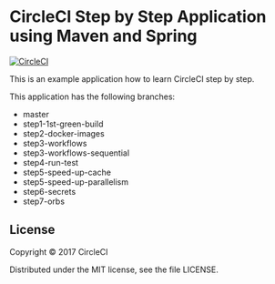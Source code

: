 # CircleCI Step by Step Application using Maven and Spring 
[![CircleCI](https://circleci.com/gh/kurumai/circleci-step-by-step/tree/step7-orbs.svg?style=svg)](https://circleci.com/gh/kurumai/circleci-step-by-step/tree/step7-orbs)

This is an example application how to learn CircleCI step by step.

This application has the following branches: 

- master
- step1-1st-green-build
- step2-docker-images
- step3-workflows
- step3-workflows-sequential
- step4-run-test
- step5-speed-up-cache
- step5-speed-up-parallelism
- step6-secrets
- step7-orbs

## License

Copyright © 2017 CircleCI

Distributed under the MIT license, see the file LICENSE.
